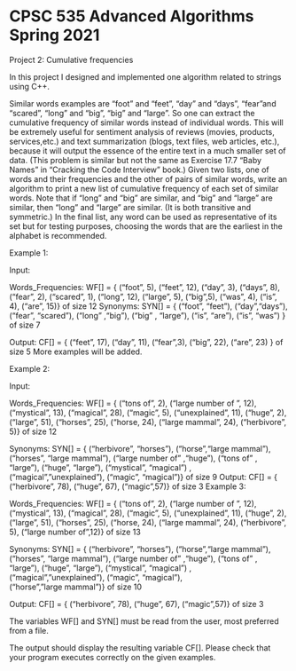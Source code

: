 # CPSC 535 Advanced Algorithms Spring 2021

Project 2: Cumulative frequencies 

In this project I designed and implemented one algorithm related to strings using C++. <p>

Similar words examples are “foot” and “feet”, “day” and “days”,  “fear”and “scared”,
 “long” and “big”, “big” and “large”. So one can extract the cumulative frequency of similar words instead
 of individual words. This will be extremely useful for sentiment analysis of reviews (movies, products, 
services,etc.) and text summarization (blogs, text files, web articles, etc.), because it will output the 
essence of the entire text in a much smaller set of data. (This problem is similar but not the same as 
Exercise 17.7 “Baby Names” in “Cracking the Code Interview” book.)
Given two lists, one of words and their frequencies and the other of pairs of similar words, write an algorithm
 to print a new list of cumulative frequency of each set of similar words. Note that if “long” and “big” are similar,
 and “big” and “large” are similar, then “long” and “large” are similar. (It is both transitive and symmetric.) In the 
final list, any word can be used as representative of its set but for testing purposes, choosing the words that are
 the earliest in the alphabet is recommended.<p>
Example 1:<p>
Input: <p>
Words_Frequencies: WF[] = { (“foot”, 5), (“feet”, 12), (“day”, 3), (“days”, 8), (“fear”, 2), (“scared”, 1), (“long”, 12),
 (“large”, 5), (“big”,5), (“was”, 4), (“is”, 4), (“are”, 15)} of size 12
Synonyms: SYN[] = { (“foot”, “feet”), (“day”,“days”), (“fear”, “scared”), (“long” ,“big”), (“big” , “large”), (“is”, “are”),
 (“is”, “was”) } of size 7<p>
Output: CF[] = { (“feet”, 17), (“day”, 11), (“fear”,3), (“big”, 22), (“are”, 23) } of size 5
More examples will be added.<p>
Example 2:<p>
Input: <p>
Words_Frequencies: WF[] = { (“tons of”, 2), (“large number of ”, 12), (“mystical”, 13), (“magical”, 28), (“magic”, 5),
 (“unexplained”, 11), (“huge”, 2), (“large”, 51), (“horses”, 25), (“horse, 24), (“large mammal”, 24), (“herbivore”, 5)} 
of size 12<p>
Synonyms: SYN[] = { (“herbivore”, “horses”), (“horse”,“large mammal”), (“horses”, “large mammal”), (“large number of” ,“huge”),
 (“tons of” , “large”), (“huge”, “large”), (“mystical”, “magical”) , (“magical”,”unexplained”), (“magic”, “magical”)} of size 9
Output: CF[] = { (“herbivore”, 78), (“huge”, 67), (“magic”,57)} of size 3
Example 3:<p>
Words_Frequencies: WF[] = { (“tons of”, 2), (“large number of ”, 12), (“mystical”, 13), (“magical”, 28), (“magic”, 5), 
(“unexplained”, 11), (“huge”, 2), (“large”, 51), (“horses”, 25), (“horse, 24), (“large mammal”, 24), (“herbivore”, 5),
 (“large number of”,12)} of size 13<p>
Synonyms: SYN[] = { (“herbivore”, “horses”), (“horse”,“large mammal”), (“horses”, “large mammal”), (“large number of” ,“huge”),
 (“tons of” , “large”), (“huge”, “large”), (“mystical”, “magical”) , (“magical”,”unexplained”), (“magic”, “magical”),  
(“horse”,”large mammal”)} of size 10<p>
Output: CF[] = { (“herbivore”, 78), (“huge”, 67), (“magic”,57)} of size 3<p>

The variables WF[] and SYN[] must be read from the user, most preferred from a file. <p>
The output should display the resulting variable CF[]. Please check that your program executes correctly on the given examples.

